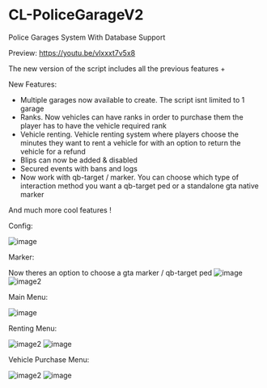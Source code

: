 # CL-PoliceGarageV2
Police Garages System With Database Support

Preview: https://youtu.be/vlxxxt7v5x8

The new version of the script includes all the previous features + 

New Features:
- Multiple garages now available to create. The script isnt limited to 1 garage
- Ranks. Now vehicles can have ranks in order to purchase them the player has to have the vehicle required rank
- Vehicle renting. Vehicle renting system where players choose the minutes they want to rent a vehicle for with an option to return the vehicle for a refund
- Blips can now be added & disabled
- Secured events with bans and logs
- Now work with qb-target / marker. You can choose which type of interaction method you want a qb-target ped or a standalone gta native marker

And much more cool features ! 

Config:

![image](https://user-images.githubusercontent.com/96447671/223709922-002e29fc-251c-4d75-af0c-d8a0b124b867.png)

Marker:

Now theres an option to choose a gta marker / qb-target ped
![image](https://user-images.githubusercontent.com/96447671/223710177-506d27ae-8d59-49af-b086-77df16792061.png)
![image2](https://user-images.githubusercontent.com/96447671/223710184-70eca8c8-1c60-45ff-acf7-5dfc0df15b5e.png)

Main Menu:

![image](https://user-images.githubusercontent.com/96447671/223710386-fd3b3b2b-c9f6-46a1-96c8-030e50dda1a1.png)


Renting Menu:

![image2](https://user-images.githubusercontent.com/96447671/223710418-c76c0508-281d-4d19-b370-d18b45b4c40c.png)
![image](https://user-images.githubusercontent.com/96447671/223710490-466464c8-f4b2-4a05-b23e-d3e5bb5a1bcf.png)


Vehicle Purchase Menu:

![image2](https://user-images.githubusercontent.com/96447671/223710661-0529676f-4c3d-4141-9af7-ca698a3f912f.png)
![image](https://user-images.githubusercontent.com/96447671/223710703-f168fb46-5b12-4000-bfa8-48104776d54a.png)
